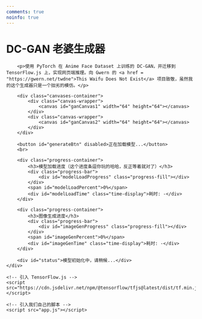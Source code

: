 ```yaml
---
comments: true
noinfo: true
---
```

<!DOCTYPE html>
<html lang="zh-CN">
<head>
    <meta charset="UTF-8">
    <meta name="viewport" content="width=device-width, initial-scale=1.0">
    <title>DC-GAN</title>
    <link rel="stylesheet" href="style.css">
</head>
<body>
    <div class="container">
        <h1>DC-GAN 老婆生成器</h1>
        
        <p>使用 PyTorch 在 Anime Face Dataset 上训练的 DC-GAN，并迁移到 TensorFlow.js 上，实现网页端推理。向 Gwern 的 <a href = "https://gwern.net/twdne">This Waifu Does Not Exist</a> 项目致敬，虽然我的这个生成器只是一个拙劣的模仿。</p>

        <div class="canvases-container">
            <div class="canvas-wrapper">
                <canvas id="ganCanvas1" width="64" height="64"></canvas>
            </div>
            <div class="canvas-wrapper">
                <canvas id="ganCanvas2" width="64" height="64"></canvas>
            </div>
        </div>
        
        <button id="generateBtn" disabled>正在加载模型...</button>
        <br>

        <div class="progress-container">
            <h3>模型加载进度（这个进度条逗你玩的哈哈，反正等着就对了）</h3>
            <div class="progress-bar">
                <div id="modelLoadProgress" class="progress-fill"></div>
            </div>
            <span id="modelLoadPercent">0%</span>
            <div id="modelLoadTime" class="time-display">耗时: -</div>
        </div>
        
        <div class="progress-container">
            <h3>图像生成进度</h3>
            <div class="progress-bar">
                <div id="imageGenProgress" class="progress-fill"></div>
            </div>
            <span id="imageGenPercent">0%</span>
            <div id="imageGenTime" class="time-display">耗时: -</div>
        </div>
        
        <div id="status">模型初始化中，请稍候...</div>
    </div>

    <!-- 引入 TensorFlow.js -->
    <script src="https://cdn.jsdelivr.net/npm/@tensorflow/tfjs@latest/dist/tf.min.js"></script>
    
    <!-- 引入我们自己的脚本 -->
    <script src="app.js"></script>
</body>
</html>